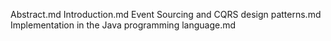 Abstract.md
Introduction.md
Event Sourcing and CQRS design patterns.md
Implementation in the Java programming language.md